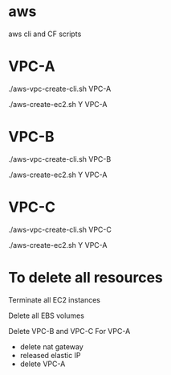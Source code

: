 # aws
aws cli and CF scripts

# VPC-A
./aws-vpc-create-cli.sh VPC-A

./aws-create-ec2.sh Y VPC-A

# VPC-B
./aws-vpc-create-cli.sh VPC-B

./aws-create-ec2.sh Y VPC-A


# VPC-C
./aws-vpc-create-cli.sh VPC-C

./aws-create-ec2.sh Y VPC-A


# To delete all resources
Terminate all EC2 instances

Delete all EBS volumes

Delete VPC-B and VPC-C
For VPC-A
- delete nat gateway
- released elastic IP
- delete VPC-A
